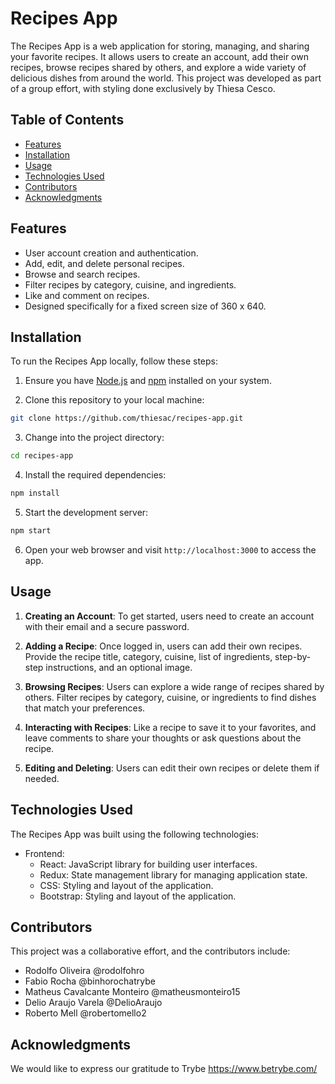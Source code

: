 
# Recipes App

The Recipes App is a web application for storing, managing, and sharing your favorite recipes. It allows users to create an account, add their own recipes, browse recipes shared by others, and explore a wide variety of delicious dishes from around the world. This project was developed  as part of a group effort, with styling done exclusively by Thiesa Cesco.

## Table of Contents

- [Features](#features)
- [Installation](#installation)
- [Usage](#usage)
- [Technologies Used](#technologies-used)
- [Contributors](#contributors)
- [Acknowledgments](#acknowledgments)

## Features

- User account creation and authentication.
- Add, edit, and delete personal recipes.
- Browse and search recipes.
- Filter recipes by category, cuisine, and ingredients.
- Like and comment on recipes.
- Designed specifically for a fixed screen size of 360 x 640.


## Installation

To run the Recipes App locally, follow these steps:

1. Ensure you have [Node.js](https://nodejs.org) and [npm](https://www.npmjs.com/) installed on your system.

2. Clone this repository to your local machine:

```bash
git clone https://github.com/thiesac/recipes-app.git
```

3. Change into the project directory:

```bash
cd recipes-app
```

4. Install the required dependencies:

```bash
npm install
```

5. Start the development server:

```bash
npm start
```

6. Open your web browser and visit `http://localhost:3000` to access the app.

## Usage

1. **Creating an Account**: To get started, users need to create an account with their email and a secure password.

2. **Adding a Recipe**: Once logged in, users can add their own recipes. Provide the recipe title, category, cuisine, list of ingredients, step-by-step instructions, and an optional image.

3. **Browsing Recipes**: Users can explore a wide range of recipes shared by others. Filter recipes by category, cuisine, or ingredients to find dishes that match your preferences.

4. **Interacting with Recipes**: Like a recipe to save it to your favorites, and leave comments to share your thoughts or ask questions about the recipe.

5. **Editing and Deleting**: Users can edit their own recipes or delete them if needed.

## Technologies Used

The Recipes App was built using the following technologies:

- Frontend:
  - React: JavaScript library for building user interfaces.
  - Redux: State management library for managing application state.
  - CSS: Styling and layout of the application.
  - Bootstrap: Styling and layout of the application.


## Contributors

This project was a collaborative effort, and the contributors include:

- Rodolfo Oliveira @rodolfohro
- Fabio Rocha @binhorochatrybe
- Matheus Cavalcante Monteiro @matheusmonteiro15
- Delio Araujo Varela @DelioAraujo
- Roberto Mell @robertomello2



## Acknowledgments

We would like to express our gratitude to Trybe https://www.betrybe.com/
